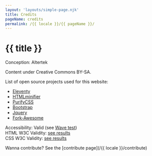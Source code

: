 ```yaml
---
layout: 'layouts/simple-page.njk'
title: Credits
pageName: credits
permalink: /{{ locale }}/{{ pageName }}/
---
```


# {{ title }}

Conception: Altertek

Content under Creative Commons BY-SA.

List of open source projects used for this website:
- [Eleventy](https://www.11ty.dev/)
- [HTMLminifier](https://github.com/kangax/html-minifier)
- [PurifyCSS](https://github.com/purifycss/purifycss)
- [Bootstrap](https://getbootstrap.com)
- [Jquery](https://jquery.com/)
- [Fork-Awesome](https://forkaweso.me/Fork-Awesome/)

Accessibility: Valid (see [Wave test](https://wave.webaim.org/report#/https://altertek.org/))  
HTML W3C Validity: [see results](https://validator.w3.org/nu/?doc=https%3A%2F%2Faltertek.org%2Fen%2F)  
CSS W3C Validity: [see results](https://jigsaw.w3.org/css-validator/validator?uri=https%3A%2F%2Faltertek.org%2Fen%2F)  

Wanna contribute? See the [contribute page](/{{ locale }}/contribute)
